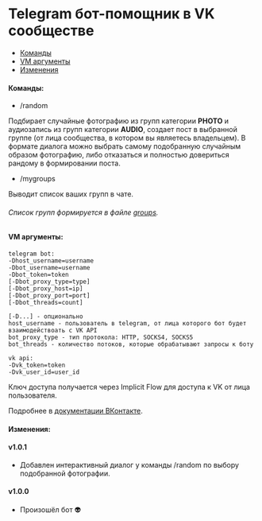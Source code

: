 # Telegram бот-помощник в VK сообществе

- [Команды](#команды)
- [VM аргументы](#vm-аргументы)
- [Изменения](#изменения)

#### Команды:
- /random

Подбирает случайные фотографию из групп категории **PHOTO** и аудиозапись из групп категории **AUDIO**, 
создает пост в выбранной группе (от лица сообщества, в котором вы являетесь владельцем).
В формате диалога можно выбрать самому подобранную случайным образом фотографию, либо отказаться и 
полностью довериться рандому в формировании поста.

- /mygroups

Выводит список ваших групп в чате.

###### Список групп формируется в файле [groups](src/main/resources/groups).      

#### VM аргументы:

```` 
telegram bot:
-Dhost_username=username
-Dbot_username=username
-Dbot_token=token
[-Dbot_proxy_type=type]
[-Dbot_proxy_host=ip]
[-Dbot_proxy_port=port]
[-Dbot_threads=count]

[-D...] - опционально
host_username - пользователь в telegram, от лица которого бот будет взаимодействоать с VK API
bot_proxy_type - тип протокола: HTTP, SOCKS4, SOCKS5
bot_threads - количество потоков, которые обрабатывают запросы к боту

vk api:
-Dvk_token=token
-Dvk_user_id=user_id
````

Ключ доступа получается через Implicit Flow для доступа к VK от лица пользователя.

Подробнее в [документации ВКонтакте](https://vk.com/dev/manuals).

#### Изменения:
#### v1.0.1
* Добавлен интерактивный диалог у команды /random по выбору подобранной фотографии.
#### v1.0.0
* Произошёл бот 👽